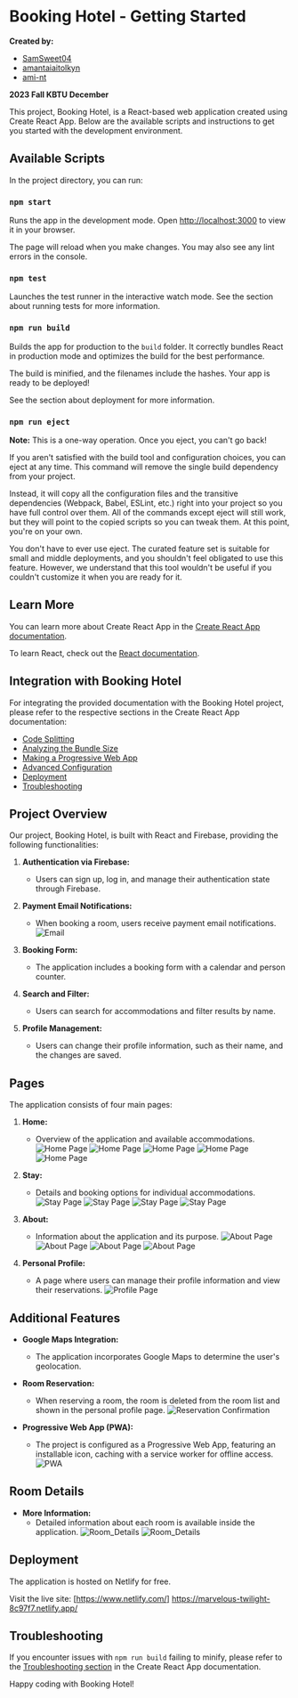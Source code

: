 # Booking Hotel - Getting Started

**Created by:**
- [SamSweet04](https://github.com/SamSweet04)
- [amantaiaitolkyn](https://github.com/amantaiaitolkyn)
- [ami-nt](https://github.com/ami-nt)

**2023 Fall KBTU December**


This project, Booking Hotel, is a React-based web application created using Create React App. Below are the available scripts and instructions to get you started with the development environment.

## Available Scripts

In the project directory, you can run:

### `npm start`

Runs the app in the development mode.
Open [http://localhost:3000](http://localhost:3000) to view it in your browser.

The page will reload when you make changes.
You may also see any lint errors in the console.

### `npm test`

Launches the test runner in the interactive watch mode.
See the section about running tests for more information.

### `npm run build`

Builds the app for production to the `build` folder.
It correctly bundles React in production mode and optimizes the build for the best performance.

The build is minified, and the filenames include the hashes.
Your app is ready to be deployed!

See the section about deployment for more information.

### `npm run eject`

**Note:** This is a one-way operation. Once you eject, you can't go back!

If you aren't satisfied with the build tool and configuration choices, you can eject at any time. This command will remove the single build dependency from your project.

Instead, it will copy all the configuration files and the transitive dependencies (Webpack, Babel, ESLint, etc.) right into your project so you have full control over them. All of the commands except eject will still work, but they will point to the copied scripts so you can tweak them. At this point, you're on your own.

You don't have to ever use eject. The curated feature set is suitable for small and middle deployments, and you shouldn't feel obligated to use this feature. However, we understand that this tool wouldn't be useful if you couldn't customize it when you are ready for it.

## Learn More

You can learn more about Create React App in the [Create React App documentation](https://create-react-app.dev/).

To learn React, check out the [React documentation](https://reactjs.org/).

## Integration with Booking Hotel

For integrating the provided documentation with the Booking Hotel project, please refer to the respective sections in the Create React App documentation:

- [Code Splitting](https://create-react-app.dev/docs/code-splitting)
- [Analyzing the Bundle Size](https://create-react-app.dev/docs/analyzing-the-bundle-size)
- [Making a Progressive Web App](https://create-react-app.dev/docs/making-a-progressive-web-app)
- [Advanced Configuration](https://create-react-app.dev/docs/advanced-configuration)
- [Deployment](https://create-react-app.dev/docs/deployment)
- [Troubleshooting](https://create-react-app.dev/docs/troubleshooting#npm-run-build-fails-to-minify)

## Project Overview

Our project, Booking Hotel, is built with React and Firebase, providing the following functionalities:

1. **Authentication via Firebase:**
    - Users can sign up, log in, and manage their authentication state through Firebase.

2. **Payment Email Notifications:**
    - When booking a room, users receive payment email notifications.
    ![Email](images/email.jpg)

3. **Booking Form:**
    - The application includes a booking form with a calendar and person counter.

4. **Search and Filter:**
    - Users can search for accommodations and filter results by name.

5. **Profile Management:**
    - Users can change their profile information, such as their name, and the changes are saved.

## Pages

The application consists of four main pages:

1. **Home:**
    - Overview of the application and available accommodations.
       ![Home Page](images/home1.jpg)
       ![Home Page](images/home2.jpg)
       ![Home Page](images/home3.jpg)
       ![Home Page](images/home5.jpg)
       ![Home Page](images/home6.jpg)

2. **Stay:**
    - Details and booking options for individual accommodations.
       ![Stay Page](images/stay1.jpg)
       ![Stay Page](images/stay2.jpg)
       ![Stay Page](images/stay3.jpg)
       ![Stay Page](images/stay4.jpg)

3. **About:**
    - Information about the application and its purpose.
       ![About Page](images/about1.jpg)
       ![About Page](images/about2.jpg)
       ![About Page](images/about3.jpg)
       ![About Page](images/about4.jpg)

4. **Personal Profile:**
    - A page where users can manage their profile information and view their reservations.
      ![Profile Page](images/profile2.jpg)
      

## Additional Features

- **Google Maps Integration:**
    - The application incorporates Google Maps to determine the user's geolocation.

- **Room Reservation:**
    - When reserving a room, the room is deleted from the room list and shown in the personal profile page.
      ![Reservation Confirmation](images/profile1.jpg)

- **Progressive Web App (PWA):**
    - The project is configured as a Progressive Web App, featuring an installable icon, caching with a service worker for offline access.
      ![PWA](images/pwa1.png)

## Room Details

- **More Information:**
    - Detailed information about each room is available inside the application.
      ![Room_Details](images/room-info1.jpg)
      ![Room_Details](images/room-info2.jpg)

## Deployment

The application is hosted on Netlify for free.

Visit the live site: [https://www.netlify.com/]
https://marvelous-twilight-8c97f7.netlify.app/

## Troubleshooting

If you encounter issues with `npm run build` failing to minify, please refer to the [Troubleshooting section](https://create-react-app.dev/docs/troubleshooting#npm-run-build-fails-to-minify) in the Create React App documentation.

Happy coding with Booking Hotel!

